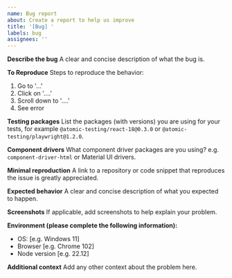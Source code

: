 ```yaml
---
name: Bug report
about: Create a report to help us improve
title: '[Bug] '
labels: bug
assignees: ''
---
```


**Describe the bug**
A clear and concise description of what the bug is.

**To Reproduce**
Steps to reproduce the behavior:

1. Go to '...'
2. Click on '....'
3. Scroll down to '....'
4. See error

**Testing packages**
List the packages (with versions) you are using for your tests, for example
`@atomic-testing/react-18@0.3.0` or `@atomic-testing/playwright@1.2.0`.

**Component drivers**
What component driver packages are you using? e.g. `component-driver-html`
or Material UI drivers.

**Minimal reproduction**
A link to a repository or code snippet that reproduces the issue is greatly
appreciated.

**Expected behavior**
A clear and concise description of what you expected to happen.

**Screenshots**
If applicable, add screenshots to help explain your problem.

**Environment (please complete the following information):**

- OS: [e.g. Windows 11]
- Browser [e.g. Chrome 102]
- Node version [e.g. 22.12]

**Additional context**
Add any other context about the problem here.
